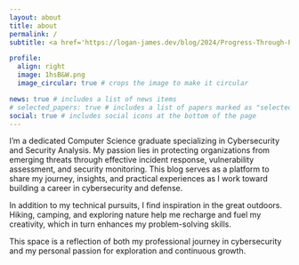 ```yaml
---
layout: about
title: about
permalink: /
subtitle: <a href='https://logan-james.dev/blog/2024/Progress-Through-Protection'> Progress Through Protection </a>

profile:
  align: right
  image: 1hsB&W.png
  image_circular: true # crops the image to make it circular

news: true # includes a list of news items
# selected_papers: true # includes a list of papers marked as "selected={true}"
social: true # includes social icons at the bottom of the page
---
```


I’m a dedicated Computer Science graduate specializing in Cybersecurity and Security Analysis. My passion lies in protecting organizations from emerging threats through effective incident response, vulnerability assessment, and security monitoring. This blog serves as a platform to share my journey, insights, and practical experiences as I work toward building a career in cybersecurity and defense.

In addition to my technical pursuits, I find inspiration in the great outdoors. Hiking, camping, and exploring nature help me recharge and fuel my creativity, which in turn enhances my problem-solving skills.

This space is a reflection of both my professional journey in cybersecurity and my personal passion for exploration and continuous growth.
